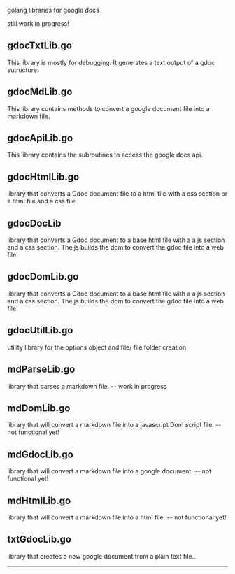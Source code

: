 golang libraries for google docs

still work in progress!

## gdocTxtLib.go
This library is mostly for debugging. It generates a text output of a gdoc sutructure.

## gdocMdLib.go
This library contains methods to convert a google document file into a markdown file.

## gdocApiLib.go
This library contains the subroutines to access the google docs api.

## gdocHtmlLib.go
library that converts a Gdoc document file to a html file with a css section or a html file and a css file

## gdocDocLib
library that converts a Gdoc document to a base html file with a a js section and a css section.
The js builds the dom to convert the gdoc file into a web file.

## gdocDomLib.go
library that converts a Gdoc document to a base html file with a a js section and a css section.
The js builds the dom to convert the gdoc file into a web file.

## gdocUtilLib.go  
utility library for the options object and file/ file folder creation

## mdParseLib.go  
library that parses a markdown file.
-- work in progress

## mdDomLib.go  
library that will convert a markdown file into a javascript Dom script file.
-- not functional yet!

## mdGdocLib.go  
library that will convert a markdown file into a google document.
-- not functional yet!

## mdHtmlLib.go  
library that will convert a markdown file into a html file.
-- not functional yet!

## txtGdocLib.go
library that creates a new google document from a plain text file..

---

